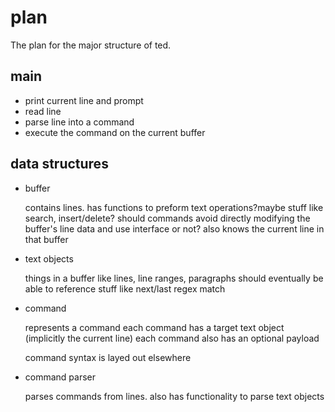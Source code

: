 # plan #

The plan for the major structure of ted. 

## main ##
- print current line and prompt
- read line
- parse line into a command
- execute the command on the current buffer

## data structures ##

- buffer

	contains lines. has functions to preform text operations?maybe stuff like search, insert/delete? should commands avoid directly modifying the buffer's line data and use interface or not? also knows the current line in that buffer

- text objects

	things in a buffer like lines, line ranges, paragraphs
	should eventually be able to reference stuff like next/last regex match

- command

	represents a command
	each command has a target text object (implicitly the current line)
	each command also has an optional payload

	command syntax is layed out elsewhere

- command parser

	parses commands from lines. also has functionality to parse text objects



